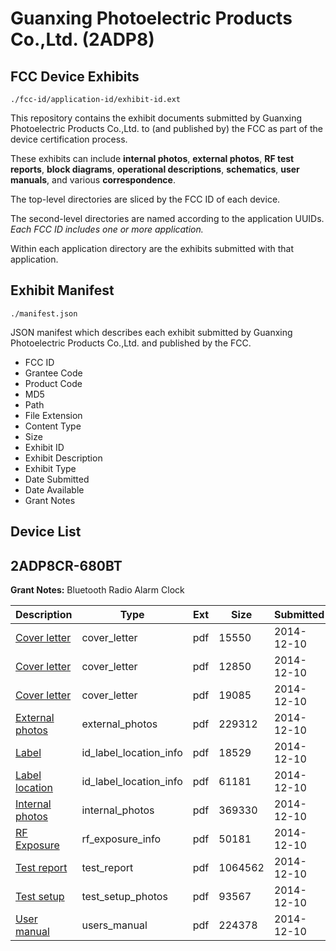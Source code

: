 # Guanxing Photoelectric Products Co.,Ltd. (2ADP8)
## FCC Device Exhibits

```
./fcc-id/application-id/exhibit-id.ext
```

This repository contains the exhibit documents submitted by Guanxing Photoelectric Products Co.,Ltd. to (and published by) the FCC as part of the device certification process.

These exhibits can include **internal photos**, **external photos**, **RF test reports**, **block diagrams**, **operational descriptions**, **schematics**, **user manuals**, and various **correspondence**.

The top-level directories are sliced by the FCC ID of each device.

The second-level directories are named according to the application UUIDs. *Each FCC ID includes one or more application.*

Within each application directory are the exhibits submitted with that application. 

## Exhibit Manifest

```
./manifest.json
```

JSON manifest which describes each exhibit submitted by Guanxing Photoelectric Products Co.,Ltd. and published by the FCC.

- FCC ID
- Grantee Code
- Product Code
- MD5
- Path
- File Extension
- Content Type
- Size
- Exhibit ID
- Exhibit Description
- Exhibit Type
- Date Submitted
- Date Available
- Grant Notes

## Device List
## 2ADP8CR-680BT
**Grant Notes:** Bluetooth Radio Alarm Clock

| Description | Type | Ext | Size | Submitted | Available |
| ----------- | ---- | --- | ---- | --------- | --------- |
| [Cover letter](2ADP8CR-680BT/308b00552d3d8e0ad8396f9b1542b26a/2468344.pdf) | cover_letter | pdf | 15550 | 2014-12-10 | 2014-12-10 |
| [Cover letter](2ADP8CR-680BT/308b00552d3d8e0ad8396f9b1542b26a/2468345.pdf) | cover_letter | pdf | 12850 | 2014-12-10 | 2014-12-10 |
| [Cover letter](2ADP8CR-680BT/308b00552d3d8e0ad8396f9b1542b26a/2468346.pdf) | cover_letter | pdf | 19085 | 2014-12-10 | 2014-12-10 |
| [External photos](2ADP8CR-680BT/308b00552d3d8e0ad8396f9b1542b26a/2468347.pdf) | external_photos | pdf | 229312 | 2014-12-10 | 2014-12-10 |
| [Label](2ADP8CR-680BT/308b00552d3d8e0ad8396f9b1542b26a/2468348.pdf) | id_label_location_info | pdf | 18529 | 2014-12-10 | 2014-12-10 |
| [Label location](2ADP8CR-680BT/308b00552d3d8e0ad8396f9b1542b26a/2468349.pdf) | id_label_location_info | pdf | 61181 | 2014-12-10 | 2014-12-10 |
| [Internal photos](2ADP8CR-680BT/308b00552d3d8e0ad8396f9b1542b26a/2468350.pdf) | internal_photos | pdf | 369330 | 2014-12-10 | 2014-12-10 |
| [RF Exposure](2ADP8CR-680BT/308b00552d3d8e0ad8396f9b1542b26a/2468352.pdf) | rf_exposure_info | pdf | 50181 | 2014-12-10 | 2014-12-10 |
| [Test report](2ADP8CR-680BT/308b00552d3d8e0ad8396f9b1542b26a/2468354.pdf) | test_report | pdf | 1064562 | 2014-12-10 | 2014-12-10 |
| [Test setup](2ADP8CR-680BT/308b00552d3d8e0ad8396f9b1542b26a/2468355.pdf) | test_setup_photos | pdf | 93567 | 2014-12-10 | 2014-12-10 |
| [User manual](2ADP8CR-680BT/308b00552d3d8e0ad8396f9b1542b26a/2468356.pdf) | users_manual | pdf | 224378 | 2014-12-10 | 2014-12-10 |
